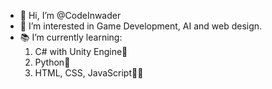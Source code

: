 - 👋 Hi, I’m @CodeInwader
- 👀 I’m interested in Game Development, AI and web design.
- 📚 I’m currently learning:
  1. C# with Unity Engine👾
  2. Python🐍
  3. HTML, CSS, JavaScript👨‍💻


<!---
CodeInwader/CodeInwader is a ✨ special ✨ repository because its `README.md` (this file) appears on your GitHub profile.
You can click the Preview link to take a look at your changes.
--->
